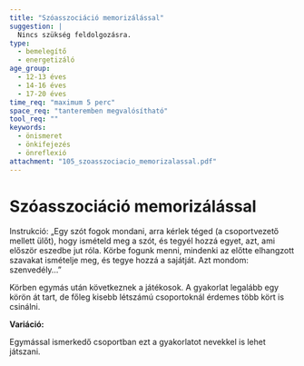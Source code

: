 ```yaml
---
title: "Szóasszociáció memorizálással"
suggestion: | 
  Nincs szükség feldolgozásra.
type:
  - bemelegítő
  - energetizáló
age_group:
  - 12-13 éves
  - 14-16 éves
  - 17-20 éves
time_req: "maximum 5 perc"
space_req: "tanteremben megvalósítható"
tool_req: ""
keywords: 
  - önismeret
  - önkifejezés
  - önreflexió
attachment: "105_szoasszociacio_memorizalassal.pdf"
---
```


# Szóasszociáció memorizálással

Instrukció: „Egy szót fogok mondani, arra kérlek téged (a csoportvezető mellett ülőt), hogy ismételd meg a szót, és tegyél hozzá egyet, azt, ami először eszedbe jut róla. Körbe fogunk menni, mindenki az előtte elhangzott szavakat ismételje meg, és tegye hozzá a sajátját. Azt mondom: szenvedély…”

Körben egymás után következnek a játékosok. A gyakorlat legalább egy körön át tart, de főleg kisebb létszámú csoportoknál érdemes több kört is csinálni.

**Variáció:** 

Egymással ismerkedő csoportban ezt a gyakorlatot nevekkel is lehet játszani.
  
  
